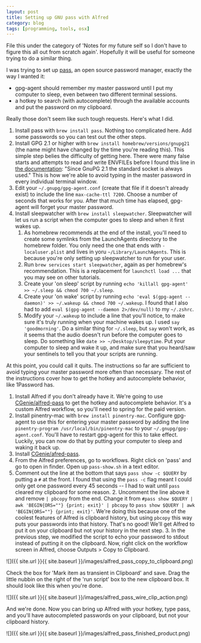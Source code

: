 ```yaml
---
layout: post
title: Setting up GNU pass with Alfred
category: blog
tags: [programming, tools, osx]
---
```


File this under the category of 'Notes for my future self so I don't have to figure this all out from scratch again'. Hopefully it will be useful for someone trying to do a similar thing.

I was trying to set up [pass](https://www.passwordstore.org/), an open source password manager, exactly the way I wanted it:

 - gpg-agent should remember my master password until I put my computer to sleep, even between two different terminal sessions.
 - a hotkey to search (with autocomplete) through the available accounts and put the password on my clipboard.

Really those don't seem like such tough requests. Here's what I did.

1. Install pass with `brew install pass`. Nothing too complicated here. Add some passwords so you can test out the other steps.
2. Install GPG 2.1 or higher with `brew install homebrew/versions/gnupg21` (the name might have changed by the time you're reading this). This simple step belies the difficulty of getting here. There were many false starts and attempts to read and write ENVFILEs before I found this line in [the documentation](https://www.gnupg.org/documentation/manuals/gnupg/Agent-Options.html): "Since GnuPG 2.1 the standard socket is always used." This is how we're able to avoid typing in the master password in every individual terminal window.
3. Edit your `~/.gnupg/gpg-agent.conf` (create that file if it doesn't already exist) to include the line `max-cache-ttl 7200`. Choose a number of seconds that works for you. After that much time has elapsed, gpg-agent will forget your master password.
4. Install sleepwatcher with `brew install sleepwatcher`. Sleepwatcher will let us run a script when the computer goes to sleep and when it first wakes up.
	1. As homebrew recommends at the end of the install, you'll need to create some symlinks from the LaunchAgents directory to the homebrew folder. You only need the one that ends with `-localuser.plist` and lives in yoru `~/Library/LaunchAgents`. This is because you're only setting up sleepwatcher to run for your user.
	2. Run `brew services start sleepwatcher`, again as per homebrew's recommendation. This is a replacement for `launchctl load ...` that you may see on other tutorials.
	3. Create your 'on sleep' script by running `echo 'killall gpg-agent' >> ~/.sleep && chmod 700 ~/.sleep`.
	4. Create your 'on wake' script by running `echo 'eval $(gpg-agent --daemon)' >> ~/.wakeup && chmod 700 ~/.wakeup`. I found that I also had to add `eval $(gpg-agent --daemon 2>/dev/null)` to my `~/.zshrc`.
	5. Modify your `~/.wakeup` to include a line that you'll notice, to make sure it's truly running when your machine wakes up. I used `say 'goodmorning'`. Do a similar thing for `~/.sleep`, but `say` won't work, as it seems that the audio doesn't run before the computer goes to sleep. Do something like `date >> ~/Desktop/sleepytime`. Put your computer to sleep and wake it up, and make sure that you heard/saw your sentinels to tell you that your scripts are running.

At this point, you could call it quits. The instructions so far are sufficient to avoid typing your master password more often than necessary. The rest of the instructions cover how to get the hotkey and autocomplete behavior, like 1Password has.

1. Install Alfred if you don't already have it. We're going to use [CGenie/alfred-pass](https://github.com/CGenie/alfred-pass) to get the hotkey and autocomplete behavior. It's a custom Alfred workflow, so you'll need to spring for the paid version.
2. Install pinentry-mac with `brew install pinentry-mac`. Configure gpg-agent to use this for entering your master password by adding the line `pinentry-program /usr/local/bin/pinentry-mac` to your `~/.gnupg/gpg-agent.conf`. You'll have to restart gpg-agent for this to take effect. Luckily, you can now do that by putting your computer to sleep and waking it back up.
3. Install [CGenie/afred-pass](http://www.packal.org/workflow/pass-0).
4. From the Alfred preferences, go to workflows. Right click on 'pass' and go to open in finder. Open up `pass-show.sh` in a text editor.
  1. Comment out the line at the bottom that says `pass show -c $QUERY` by putting a `#` at the front. I found that using the `pass -c` flag meant I could only get one password every 45 seconds -- I had to wait until `pass` cleared my clipboard for some reason.
	2. Uncomment the line above it and remove `| pbcopy` from the end. Change it from `#pass show $QUERY | awk 'BEGIN{ORS=""} {print; exit}' | pbcopy` to `pass show $QUERY | awk 'BEGIN{ORS=""} {print; exit}'`. We're doing this because one of the coolest features of Alfred is clipboard history, but using `pbcopy` this way puts your passwords into that history. That's no good! We'll get Alfred to put it on your clipboard but not your history in the next step.
	3. In the previous step, we modified the script to echo your password to stdout instead of putting it on the clipboard. Now, right click on the workflow screen in Alfred, choose Outputs > Copy to Clipboard.

![]({{ site.url }}{{ site.baseurl }}/images/alfred_pass_copy_to_clipboard.png)

Check the box for 'Mark item as transient in Clipboard' and save. Drag the little nubbin on the right of the 'run script' box to the new clipboard box. It should look like this when you're done.

![]({{ site.url }}{{ site.baseurl }}/images/alfred_pass_wire_clip_action.png)

And we're done. Now you can bring up Alfred with your hotkey, type pass, and you'll have autocompleted passwords on your clipboard, but not your clipboard history.

![]({{ site.url }}{{ site.baseurl }}/images/alfred_pass_finished_product.png)

